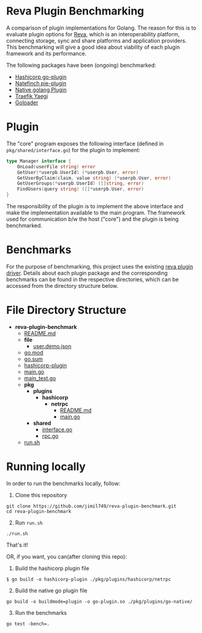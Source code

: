 # Reva Plugin Benchmarking

A comparison of plugin implementations for Golang. The reason for this is to evaluate plugin options for [Reva](https://github.com/cs3org/reva), which is an interoperability platform, connecting storage, sync and share platforms and application providers. This benchmarking will give a good idea about viability of each plugin framework and its performance.

The following packages have been (ongoing) benchmarked:
- [Hashicorp go-plugin](https://github.com/hashicorp/go-plugin)
- [Natefinch pie-plugin](https://github.com/natefinch/pie)
- [Native golang Plugin](https://golang.org/pkg/plugin/)
- [Traefik Yaegi](https://github.com/traefik/yaegi)
- [Goloader](https://github.com/pkujhd/goloader)

# Plugin

The "core" program exposes the following interface (defined in `pkg/shared/interface.go`) for the plugin to implement:

```go
type Manager interface {
	OnLoad(userFile string) error
	GetUser(*userpb.UserId) (*userpb.User, error)
	GetUserByClaim(claim, value string) (*userpb.User, error)
	GetUserGroups(*userpb.UserId) ([]string, error)
	FindUsers(query string) ([]*userpb.User, error)
}
```

The responsibility of the plugin is to implement the above interface and make the implementation available to the main program. The framework used for communication b/w the host ("core") and the plugin is being benchmarked.


 
# Benchmarks

For the purpose of benchmarking, this project uses the existing [reva plugin driver](https://github.com/cs3org/reva/tree/master/pkg/user/manager/json). Details about each plugin package and the corresponding benchmarks can be found in the respective directories, which can be accessed from the directory structure below.

# File Directory Structure
- __reva\-plugin\-benchmark__
   - [README.md](README.md)
   - __file__
     - [user.demo.json](file/user.demo.json)
   - [go.mod](go.mod)
   - [go.sum](go.sum)
   - [hashicorp\-plugin](hashicorp-plugin)
   - [main.go](main.go)
   - [main\_test.go](main_test.go)
   - __pkg__
     - __plugins__
       - __hashicorp__
         - __netrpc__
           - [README.md](pkg/plugins/hashicorp/netrpc/README.md)
           - [main.go](pkg/plugins/hashicorp/netrpc/main.go)
     - __shared__
       - [interface.go](pkg/shared/interface.go)
       - [rpc.go](pkg/shared/rpc.go)
   - [run.sh](run.sh)

# Running locally

In order to run the benchmarks locally, follow:

1. Clone this repository
```
git clone https://github.com/jimil749/reva-plugin-benchmark.git
cd reva-plugin-benchmark
```
2. Run `run.sh`
```
./run.sh
```

That's it!

OR, if you want, you can(after cloning this repo):

1. Build the hashicorp plugin file
```
$ go build -o hashicorp-plugin ./pkg/plugins/hashicorp/netrpc
```
2. Build the native go plugin file
```
go build -o buildmode=plugin -o go-plugin.so ./pkg/plugins/go-native/
```
3. Run the benchmarks
```
go test -bench=.
```